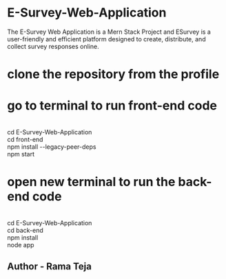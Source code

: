 # E-Survey-Web-Application
The E-Survey Web Application is a Mern Stack Project and ESurvey is a user-friendly and efficient platform designed to create, distribute, and collect survey responses online. 
# clone the repository from the profile
# go to terminal to run front-end code
<br> cd  E-Survey-Web-Application
<br> cd front-end
<br> npm install --legacy-peer-deps
<br> npm start
# open new terminal to run the back-end code
<br> cd  E-Survey-Web-Application
<br> cd back-end
<br> npm install
<br> node app
## Author - Rama Teja

